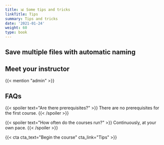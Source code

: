 ```yaml
---
title: 📊 Some tips and tricks
linkTitle: Tips
summary: Tips and tricks
date: '2021-01-24'
weight: 60
type: book
---
```



## Save multiple files with automatic naming




## Meet your instructor

{{< mention "admin" >}}

## FAQs

{{< spoiler text="Are there prerequisites?" >}}
There are no prerequisites for the first course.
{{< /spoiler >}}

{{< spoiler text="How often do the courses run?" >}}
Continuously, at your own pace.
{{< /spoiler >}}

{{< cta cta_text="Begin the course" cta_link="Tips" >}}


